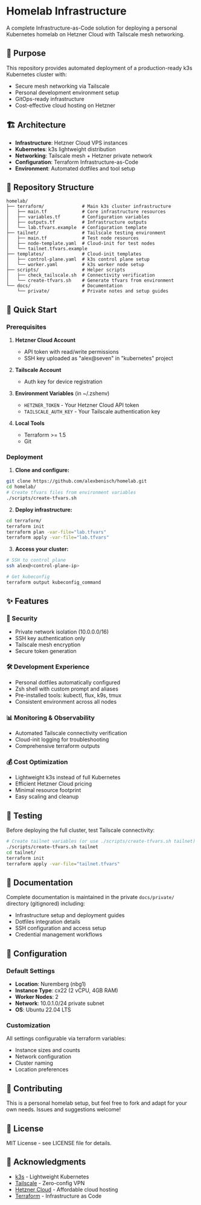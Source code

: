 # Homelab Infrastructure

A complete Infrastructure-as-Code solution for deploying a personal Kubernetes homelab on Hetzner Cloud with Tailscale mesh networking.

## 🎯 Purpose

This repository provides automated deployment of a production-ready k3s Kubernetes cluster with:
- Secure mesh networking via Tailscale
- Personal development environment setup
- GitOps-ready infrastructure
- Cost-effective cloud hosting on Hetzner

## 🏗️ Architecture

- **Infrastructure**: Hetzner Cloud VPS instances
- **Kubernetes**: k3s lightweight distribution
- **Networking**: Tailscale mesh + Hetzner private network
- **Configuration**: Terraform Infrastructure-as-Code
- **Environment**: Automated dotfiles and tool setup

## 📁 Repository Structure

```
homelab/
├── terraform/              # Main k3s cluster infrastructure
│   ├── main.tf             # Core infrastructure resources
│   ├── variables.tf        # Configuration variables
│   ├── outputs.tf          # Infrastructure outputs
│   └── lab.tfvars.example  # Configuration template
├── tailnet/                # Tailscale testing environment
│   ├── main.tf             # Test node resources  
│   ├── node-template.yaml  # Cloud-init for test nodes
│   └── tailnet.tfvars.example
├── templates/              # Cloud-init templates
│   ├── control-plane.yaml  # k3s control plane setup
│   └── worker.yaml         # k3s worker node setup
├── scripts/                # Helper scripts
│   ├── check_tailscale.sh  # Connectivity verification
│   └── create-tfvars.sh    # Generate tfvars from environment
└── docs/                   # Documentation
    └── private/            # Private notes and setup guides
```

## 🚀 Quick Start

### Prerequisites

1. **Hetzner Cloud Account**
   - API token with read/write permissions
   - SSH key uploaded as "alex@seven" in "kubernetes" project

2. **Tailscale Account**
   - Auth key for device registration

3. **Environment Variables** (in ~/.zshenv)
   - `HETZNER_TOKEN` - Your Hetzner Cloud API token
   - `TAILSCALE_AUTH_KEY` - Your Tailscale authentication key

4. **Local Tools**
   - Terraform >= 1.5
   - Git

### Deployment

1. **Clone and configure:**
```bash
git clone https://github.com/alexbenisch/homelab.git
cd homelab/
# Create tfvars files from environment variables
./scripts/create-tfvars.sh
```

2. **Deploy infrastructure:**
```bash
cd terraform/
terraform init
terraform plan -var-file="lab.tfvars"
terraform apply -var-file="lab.tfvars"
```

3. **Access your cluster:**
```bash
# SSH to control plane
ssh alex@<control-plane-ip>

# Get kubeconfig
terraform output kubeconfig_command
```

## ✨ Features

### 🔐 Security
- Private network isolation (10.0.0.0/16)
- SSH key authentication only
- Tailscale mesh encryption
- Secure token generation

### 🛠️ Development Experience
- Personal dotfiles automatically configured
- Zsh shell with custom prompt and aliases
- Pre-installed tools: kubectl, flux, k9s, tmux
- Consistent environment across all nodes

### 📊 Monitoring & Observability
- Automated Tailscale connectivity verification
- Cloud-init logging for troubleshooting
- Comprehensive terraform outputs

### 💰 Cost Optimization
- Lightweight k3s instead of full Kubernetes
- Efficient Hetzner Cloud pricing
- Minimal resource footprint
- Easy scaling and cleanup

## 🧪 Testing

Before deploying the full cluster, test Tailscale connectivity:

```bash
# Create tailnet variables (or use ./scripts/create-tfvars.sh tailnet)
./scripts/create-tfvars.sh tailnet
cd tailnet/
terraform init
terraform apply -var-file="tailnet.tfvars"
```

## 📖 Documentation

Complete documentation is maintained in the private `docs/private/` directory (gitignored) including:
- Infrastructure setup and deployment guides  
- Dotfiles integration details
- SSH configuration and access setup
- Credential management workflows

## 🔧 Configuration

### Default Settings
- **Location**: Nuremberg (nbg1)
- **Instance Type**: cx22 (2 vCPU, 4GB RAM)
- **Worker Nodes**: 2
- **Network**: 10.0.1.0/24 private subnet
- **OS**: Ubuntu 22.04 LTS

### Customization
All settings configurable via terraform variables:
- Instance sizes and counts
- Network configuration
- Cluster naming
- Location preferences

## 🤝 Contributing

This is a personal homelab setup, but feel free to fork and adapt for your own needs. Issues and suggestions welcome!

## 📄 License

MIT License - see LICENSE file for details.

## 🙏 Acknowledgments

- [k3s](https://k3s.io/) - Lightweight Kubernetes
- [Tailscale](https://tailscale.com/) - Zero-config VPN
- [Hetzner Cloud](https://www.hetzner.com/cloud) - Affordable cloud hosting
- [Terraform](https://terraform.io/) - Infrastructure as Code